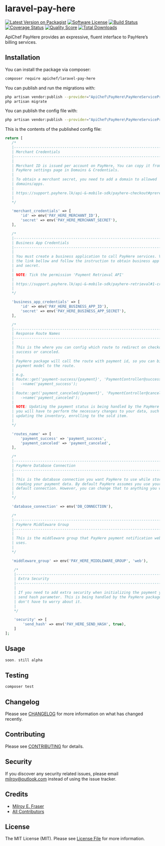 # laravel-pay-here

[![Latest Version on Packagist][ico-version]][link-packagist]
[![Software License][ico-license]](LICENSE.md)
[![Build Status][ico-travis]][link-travis]
[![Coverage Status][ico-scrutinizer]][link-scrutinizer]
[![Quality Score][ico-code-quality]][link-code-quality]
[![Total Downloads][ico-downloads]][link-downloads]

ApiChef PayHere provides an expressive, fluent interface to PayHere’s billing services.

## Installation

You can install the package via composer:

```bash
composer require apichef/laravel-pay-here
```

You can publish and run the migrations with:

```bash
php artisan vendor:publish --provider="ApiChef\PayHere\PayHereServiceProvider" --tag="migrations"
php artisan migrate
```

You can publish the config file with:
```bash
php artisan vendor:publish --provider="ApiChef\PayHere\PayHereServiceProvider" --tag="config"
```

This is the contents of the published config file:

```php
return [
   /*
   |--------------------------------------------------------------------------
   | Merchant Credentials
   |--------------------------------------------------------------------------
   |
   | Merchant ID is issued per account on PayHere, You can copy it from your
   | PayHere settings page in Domains & Credentials.
   |
   | To obtain a merchant secret, you need to add a domain to allowed
   | domains/apps.
   |
   | https://support.payhere.lk/api-&-mobile-sdk/payhere-checkout#prerequisites
   |
   */

   'merchant_credentials' => [
       'id' => env('PAY_HERE_MERCHANT_ID'),
       'secret' => env('PAY_HERE_MERCHANT_SECRET'),
   ],

   /*
   |--------------------------------------------------------------------------
   | Business App Credentials
   |--------------------------------------------------------------------------
   |
   | You must create a business application to call PayHere services. Visit
   | the link bellow and follow the instruction to obtain business app id
   | and secret.
   |
   | NOTE: Tick the permission 'Payment Retrieval API'
   |
   | https://support.payhere.lk/api-&-mobile-sdk/payhere-retrieval#1-create-a-business-app
   |
   */

   'business_app_credentials' => [
       'id' => env('PAY_HERE_BUSINESS_APP_ID'),
       'secret' => env('PAY_HERE_BUSINESS_APP_SECRET'),
   ],

   /*
   |--------------------------------------------------------------------------
   | Response Route Names
   |--------------------------------------------------------------------------
   |
   | This is the where you can config which route to redirect on checkout
   | success or canceled.
   |
   | PayHere package will call the route with payment id, so you can bind the
   | payment model to the route.
   |
   | e.g.
   | Route::get('payment-success/{payment}', 'PaymentController@success')
   |   ->name('payment_success');
   |
   | Route::get('payment_canceled/{payment}', 'PaymentController@cancel')
   |   ->name('payment_canceled');
   |
   | NOTE: Updating the payment status is being handled by the PayHere package,
   | you will have to perform the necessary changes to your data, such as
   | updating the inventory, enrolling to the sold item.
   |
   */

   'routes_name' => [
       'payment_success' => 'payment_success',
       'payment_canceled' => 'payment_canceled',
   ],

   /*
   |--------------------------------------------------------------------------
   | PayHere Database Connection
   |--------------------------------------------------------------------------
   |
   | This is the database connection you want PayHere to use while storing &
   | reading your payment data. By default PayHere assumes you use your
   | default connection. However, you can change that to anything you want.
   |
   */

   'database_connection' => env('DB_CONNECTION'),

   /*
   |--------------------------------------------------------------------------
   | PayHere Middleware Group
   |--------------------------------------------------------------------------
   |
   | This is the middleware group that PayHere payment notification webhook
   | uses.
   |
   */

   'middleware_group' => env('PAY_HERE_MIDDLEWARE_GROUP', 'web'),

    /*
    |--------------------------------------------------------------------------
    | Extra Security
    |--------------------------------------------------------------------------
    |
    | If you need to add extra security when initializing the payment you can 
    | send hash parameter. This is being handled by the PayHere package, so you
    | don't have to worry about it.  
    |
    */

    'security' => [
        'send_hash' => env('PAY_HERE_SEND_HASH', true),
    ]
];
```

## Usage

``` php
soon. still alpha
```

## Testing

``` bash
composer test
```

## Changelog

Please see [CHANGELOG](CHANGELOG.md) for more information on what has changed recently.

## Contributing

Please see [CONTRIBUTING](CONTRIBUTING.md) for details.

## Security

If you discover any security related issues, please email milroy@outlook.com instead of using the issue tracker.

## Credits

- [Milroy E. Fraser](https://github.com/milroyfraser)
- [All Contributors](../../contributors)

## License

The MIT License (MIT). Please see [License File](LICENSE.md) for more information.

[ico-version]: https://img.shields.io/packagist/v/apichef/laravel-pay-here.svg?style=flat-square
[ico-license]: https://img.shields.io/badge/license-MIT-brightgreen.svg?style=flat-square
[ico-travis]: https://img.shields.io/travis/apichef/laravel-pay-here/master.svg?style=flat-square
[ico-scrutinizer]: https://img.shields.io/scrutinizer/coverage/g/apichef/laravel-pay-here.svg?style=flat-square
[ico-code-quality]: https://img.shields.io/scrutinizer/g/apichef/laravel-pay-here.svg?style=flat-square
[ico-downloads]: https://img.shields.io/packagist/dt/apichef/laravel-pay-here.svg?style=flat-square

[link-packagist]: https://packagist.org/packages/apichef/laravel-pay-here
[link-travis]: https://travis-ci.org/apichef/laravel-pay-here
[link-scrutinizer]: https://scrutinizer-ci.com/g/apichef/laravel-pay-here/code-structure
[link-code-quality]: https://scrutinizer-ci.com/g/apichef/laravel-pay-here
[link-downloads]: https://packagist.org/packages/apichef/laravel-pay-here
[link-author]: https://github.com/milroyfraser
[link-contributors]: ../../contributors
